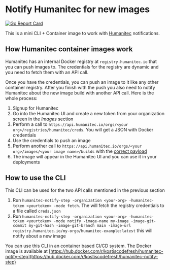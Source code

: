# Notify Humanitec for new images



[![Go Report Card](https://goreportcard.com/badge/github.com/kostis-codefresh/humanitec-notify-step)](https://goreportcard.com/report/github.com/kostis-codefresh/humanitec-notify-step)

This is a mini CLI + Container image to work with [Humanitec](https://humanitec.com/) notifications.

## How Humanitec container images work

Humanitec has an internal Docker registry at `registry.humanitec.io` that you can push images to. The credentials for the registry are dynamic
and you need to fetch them with an API call.

Once you have the credentials, you can push an image to it like any other container registry. After you finish with the push
you also need to notify Humanitec about the new image build with another API call. Here is the whole process:

1. Signup for Humanitec
1. Go into the Humanitec UI and create a new token from your organization screen in the *Images* section
1. Perform a call to `https://api.humanitec.io/orgs/<your org>/registries/humanitec/creds`. You will get a JSON with Docker credentials
1. Use the credentials to push an image
1. Perform another call to `https://api.humanitec.io/orgs/<your org>/images/<your image name>/builds` with the [correct payload](https://api-docs.humanitec.com/#tag/Image/paths/~1orgs~1{orgId}~1images~1{imageId}~1builds/post)
1. The image will appear in the Humanitec UI and you can use it in your deployments

## How to use the CLI

This CLI can be used for the two API calls mentioned in the previous section

1. Run `humanitec-notify-step -organization <your-org> -humanitec-token <yourtoken> -mode fetch`. The will fetch the registry credentials to a file called `creds.json`
1. Run `humanitec-notify-step -organization <your-org> -humanitec-token <yourtoken> -mode notify -image-name my-image -image-git-commit my-git-hash -image-git-branch main -image-url registry.humanitec.io/my-orgo/humanitec-example:latest` this will notify about a new image

You can use this CLI in an container based CI/CD system. The Docker image is available at [https://hub.docker.com/r/kostiscodefresh/humanitec-notify-step](https://hub.docker.com/r/kostiscodefresh/humanitec-notify-step)
